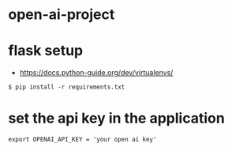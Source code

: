 # open-ai-project

# flask setup
- https://docs.python-guide.org/dev/virtualenvs/
```
$ pip install -r requirements.txt
```

# set the api key in the application
```
export OPENAI_API_KEY = 'your open ai key'
```
